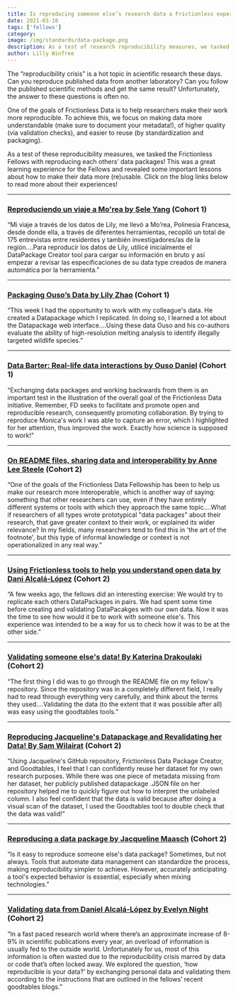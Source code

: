 ```yaml
---
title: Is reproducing someone else’s research data a Frictionless experience?
date: 2021-03-10
tags: ['fellows']
category:
image: /img/standards/data-package.png
description: As a test of research reproducibility measures, we tasked the Frictionless Fellows with reproducing each others’ data packages...
author: Lilly Winfree
---
```


The “reproducibility crisis” is a hot topic in scientific research these days. Can you reproduce published data from another laboratory? Can you follow the published scientific methods and get the same result? Unfortunately, the answer to these questions is often no.

One of the goals of Frictionless Data is to help researchers make their work more reproducible. To achieve this, we focus on making data more understandable (make sure to document your metadata!), of higher quality (via validation checks), and easier to reuse (by standardization and packaging). 

As a test of these reproducibility measures, we tasked the Frictionless Fellows with reproducing each others’ data packages! This was a great learning experience for the Fellows and revealed some important lessons about how to make their data more (re)usable. Click on the blog links below to read more about their experiences!

***

### [Reproduciendo un viaje a Mo'rea by Sele Yang](https://fellows.frictionlessdata.io/blog/sele-partner-blog/) (Cohort 1)
“Mi viaje a través de los datos de Lily, me llevó a Mo’rea, Polinesia Francesa, desde donde ella, a través de diferentes herramientas, recopiló un total de 175 entrevistas entre residentes y también investigadores/as de la región....Para reproducir los datos de Lily, utilicé inicialmente el DataPackage Creator tool para cargar su información en bruto y así empezar a revisar las especificaciones de su data type creados de manera automática por la herramienta.”

***

### [Packaging Ouso’s Data by Lily Zhao](https://fellows.frictionlessdata.io/blog/lily-partner-blog/) (Cohort 1)
  “This week I had the opportunity to work with my colleague's data. He created a Datapackage which I replicated. In doing so, I learned a lot about the Datapackage web interface….Using these data Ouso and his co-authors evaluate the ability of high-resolution melting analysis to identify illegally targeted wildlife species.”

***

### [Data Barter: Real-life data interactions by Ouso Daniel](https://fellows.frictionlessdata.io/blog/ouso-partner-blog/) (Cohort 1)
  “Exchanging data packages and working backwards from them is an important test in the illustration of the overall goal of the Frictionless Data initiative. Remember, FD seeks to facilitate and promote open and reproducible research, consequently promoting collaboration. By trying to reproduce Monica's work I was able to capture an error, which I highlighted for her attention, thus improved the work. Exactly how science is supposed to work!”

***

### [On README files, sharing data and interoperability by Anne Lee Steele](https://fellows.frictionlessdata.io/blog/anne-partner-blog/) (Cohort 2)
  “One of the goals of the Frictionless Data Fellowship has been to help us make our research more interoperable, which is another way of saying: something that other researchers can use, even if they have entirely different systems or tools with which they approach the same topic….What if researchers of all types wrote prototypical "data packages" about their research, that gave greater context to their work, or explained its wider relevance? In my fields, many researchers tend to find this in 'the art of the footnote', but this type of informal knowledge or context is not operationalized in any real way.”

***

### [Using Frictionless tools to help you understand open data by Dani Alcalá-López](https://fellows.frictionlessdata.io/blog/dani-partner-blog/) (Cohort 2)
“A few weeks ago, the fellows did an interesting exercise: We would try to replicate each others DataPackages in pairs. We had spent some time before creating and validating DataPacakges with our own data. Now it was the time to see how would it be to work with someone else's. This experience was intended to be a way for us to check how it was to be at the other side.”

***

### [Validating someone else's data! By Katerina Drakoulaki](https://fellows.frictionlessdata.io/blog/katerina-partner-blog/) (Cohort 2)
“The first thing I did was to go through the README file on my fellow's repository. Since the repository was in a completely different field, I really had to read through everything very carefully, and think about the terms they used….Validating the data (to the extent that it was possible after all) was easy using the goodtables tools.”

***

### [Reproducing Jacqueline's Datapackage and Revalidating her Data! By Sam Wilairat](https://fellows.frictionlessdata.io/blog/sam-reproduce-blog/) (Cohort 2)
  “Using Jacqueline's GitHub repository, Frictionless Data Package Creator, and Goodtables, I feel that I can confidently reuse her dataset for my own research purposes. While there was one piece of metadata missing from her dataset, her publicly published datapackage .JSON file on her repository helped me to quickly figure out how to interpret the unlabeled column. I also feel confident that the data is valid because after doing a visual scan of the dataset, I used the Goodtables tool to double check that the data was valid!”

***

### [Reproducing a data package by Jacqueline Maasch](https://fellows.frictionlessdata.io/blog/jacqueline-pkg-reprod-blog/) (Cohort 2)
  “Is it easy to reproduce someone else's data package? Sometimes, but not always. Tools that automate data management can standardize the process, making reproducibility simpler to achieve. However, accurately anticipating a tool's expected behavior is essential, especially when mixing technologies.”

***

### [Validating data from Daniel Alcalá-López by Evelyn Night](https://fellows.frictionlessdata.io/blog/evelyn-partner-blog/) (Cohort 2)
  “In a fast paced research world where there’s an approximate increase of 8-9% in scientific publications every year, an overload of information is usually fed to the outside world. Unfortunately for us, most of this information is often wasted due to the reproducibility crisis marred by data or code that’s often locked away. We explored the question, ‘how reproducible is your data?’ by exchanging personal data and validating them according to the instructions that are outlined in the fellows’ recent goodtables blogs.”
